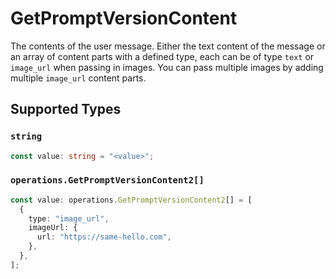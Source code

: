 # GetPromptVersionContent

The contents of the user message. Either the text content of the message or an array of content parts with a defined type, each can be of type `text` or `image_url` when passing in images. You can pass multiple images by adding multiple `image_url` content parts. 


## Supported Types

### `string`

```typescript
const value: string = "<value>";
```

### `operations.GetPromptVersionContent2[]`

```typescript
const value: operations.GetPromptVersionContent2[] = [
  {
    type: "image_url",
    imageUrl: {
      url: "https://same-hello.com",
    },
  },
];
```

